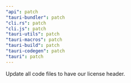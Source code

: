 ```yaml
---
"api": patch
"tauri-bundler": patch
"cli.rs": patch
"cli.js": patch
"tauri-utils": patch
"tauri-macros": patch
"tauri-build": patch
"tauri-codegen": patch
"tauri": patch
---
```


Update all code files to have our license header.